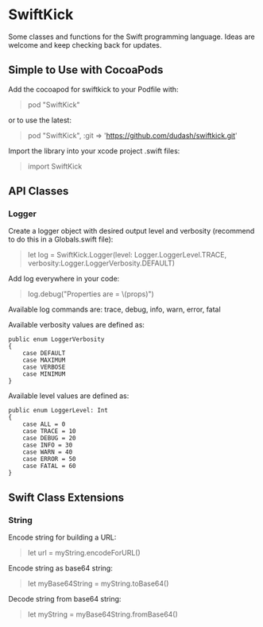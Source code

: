 # SwiftKick
Some classes and functions for the Swift programming language.  Ideas are welcome and keep checking back for updates.

## Simple to Use with CocoaPods
Add the cocoapod for swiftkick to your Podfile with:
> pod "SwiftKick"

or to use the latest:
 > pod "SwiftKick", :git => 'https://github.com/dudash/swiftkick.git'

Import the library into your xcode project .swift files:
 > import SwiftKick

## API Classes
### Logger
Create a logger object with desired output level and verbosity (recommend to do this in a Globals.swift file):
 > let log = SwiftKick.Logger(level: Logger.LoggerLevel.TRACE, verbosity:Logger.LoggerVerbosity.DEFAULT)

Add log everywhere in your code:
 > log.debug("Properties are = \\(props)")

Available log commands are:
trace, debug, info, warn, error, fatal

Available verbosity values are defined as:

    public enum LoggerVerbosity
    {
        case DEFAULT
        case MAXIMUM
        case VERBOSE
        case MINIMUM
    }

Available level values are defined as:

    public enum LoggerLevel: Int
    {
        case ALL = 0
        case TRACE = 10
        case DEBUG = 20
        case INFO = 30
        case WARN = 40
        case ERROR = 50
        case FATAL = 60
    }

## Swift Class Extensions
### String
Encode string for building a URL:
 > let url = myString.encodeForURL()

Encode string as base64 string:
 > let myBase64String = myString.toBase64()

Decode string from base64 string:
 > let myString = myBase64String.fromBase64()

